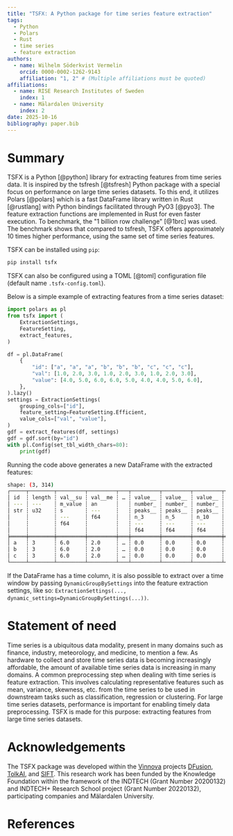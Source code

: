 ```yaml
---
title: "TSFX: A Python package for time series feature extraction"
tags:
  - Python
  - Polars
  - Rust
  - time series
  - feature extraction
authors:
  - name: Wilhelm Söderkvist Vermelin
    orcid: 0000-0002-1262-9143
    affiliation: "1, 2" # (Multiple affiliations must be quoted)
affiliations:
  - name: RISE Research Institutes of Sweden
    index: 1
  - name: Mälardalen University
    index: 2
date: 2025-10-16
bibliography: paper.bib
---
```


# Summary

TSFX is a Python [@python] library for extracting features from time series
data. It is inspired by the tsfresh [@tsfresh] Python package with a special
focus on performance on large time series datasets. To this end, it utilizes
Polars [@polars] which is a fast DataFrame library written in Rust [@rustlang]
with Python bindings facilitated through PyO3 [@pyo3]. The feature extraction
functions are implemented in Rust for even faster execution. To benchmark, the
"1 billion row challenge" [@1brc] was used. The benchmark shows that compared to
tsfresh, TSFX offers approximately 10 times higher performance, using the same
set of time series features.

TSFX can be installed using `pip`:

```bash
pip install tsfx
```

TSFX can also be configured using a TOML [@toml] configuration file (default
name `.tsfx-config.toml`).

Below is a simple example of extracting features from a time series dataset:

```python
import polars as pl
from tsfx import (
    ExtractionSettings,
    FeatureSetting,
    extract_features,
)

df = pl.DataFrame(
    {
        "id": ["a", "a", "a", "b", "b", "b", "c", "c", "c"],
        "val": [1.0, 2.0, 3.0, 1.0, 2.0, 3.0, 1.0, 2.0, 3.0],
        "value": [4.0, 5.0, 6.0, 6.0, 5.0, 4.0, 4.0, 5.0, 6.0],
    },
).lazy()
settings = ExtractionSettings(
    grouping_cols=["id"],
    feature_setting=FeatureSetting.Efficient,
    value_cols=["val", "value"],
)
gdf = extract_features(df, settings)
gdf = gdf.sort(by="id")
with pl.Config(set_tbl_width_chars=80):
    print(gdf)
```

Running the code above generates a new DataFrame with the extracted features:

```bash
shape: (3, 314)
┌─────┬────────┬─────────┬─────────┬───┬─────────┬─────────┬─────────┬─────────┐
│ id  ┆ length ┆ val__su ┆ val__me ┆ … ┆ value__ ┆ value__ ┆ value__ ┆ value__ │
│ --- ┆ ---    ┆ m_value ┆ an      ┆   ┆ number_ ┆ number_ ┆ number_ ┆ number_ │
│ str ┆ u32    ┆ s       ┆ ---     ┆   ┆ peaks__ ┆ peaks__ ┆ peaks__ ┆ peaks__ │
│     ┆        ┆ ---     ┆ f64     ┆   ┆ n_3     ┆ n_5     ┆ n_10    ┆ n_50    │
│     ┆        ┆ f64     ┆         ┆   ┆ ---     ┆ ---     ┆ ---     ┆ ---     │
│     ┆        ┆         ┆         ┆   ┆ f64     ┆ f64     ┆ f64     ┆ f64     │
╞═════╪════════╪═════════╪═════════╪═══╪═════════╪═════════╪═════════╪═════════╡
│ a   ┆ 3      ┆ 6.0     ┆ 2.0     ┆ … ┆ 0.0     ┆ 0.0     ┆ 0.0     ┆ 0.0     │
│ b   ┆ 3      ┆ 6.0     ┆ 2.0     ┆ … ┆ 0.0     ┆ 0.0     ┆ 0.0     ┆ 0.0     │
│ c   ┆ 3      ┆ 6.0     ┆ 2.0     ┆ … ┆ 0.0     ┆ 0.0     ┆ 0.0     ┆ 0.0     │
└─────┴────────┴─────────┴─────────┴───┴─────────┴─────────┴─────────┴─────────┘
```

If the DataFrame has a time column, it is also possible to extract over a time
window by passing `DynamicGroupBySettings` into the feature extraction settings,
like so:
`ExtractionSettings(..., dynamic_settings=DynamicGroupBySettings(...))`.

# Statement of need

Time series is a ubiquitous data modality, present in many domains such as
finance, industry, meteorology, and medicine, to mention a few. As hardware to
collect and store time series data is becoming increasingly affordable, the
amount of available time series data is increasing in many domains. A common
preprocessing step when dealing with time series is feature extraction. This
involves calculating representative features such as mean, variance, skewness,
etc. from the time series to be used in downstream tasks such as classification,
regression or clustering. For large time series datasets, performance is
important for enabling timely data preprocessing. TSFX is made for this purpose:
extracting features from large time series datasets.

# Acknowledgements

The TSFX package was developed within the [Vinnova](https://www.vinnova.se)
projects
[DFusion](https://www.vinnova.se/en/p/dfusion---disturbance-data-fusion/),
[TolkAI](https://www.vinnova.se/en/p/intepretable-ai-from-start-to-finish/), and
[SIFT](https://www.vinnova.se/en/p/similarity-search-of-time-series-data-evaluation-of-search-engine-in-industrial-process-datasift-/).
This research work has been funded by the Knowledge Foundation within the
framework of the INDTECH (Grant Number 20200132) and INDTECH+ Research School
project (Grant Number 20220132), participating companies and Mälardalen
University.

# References
